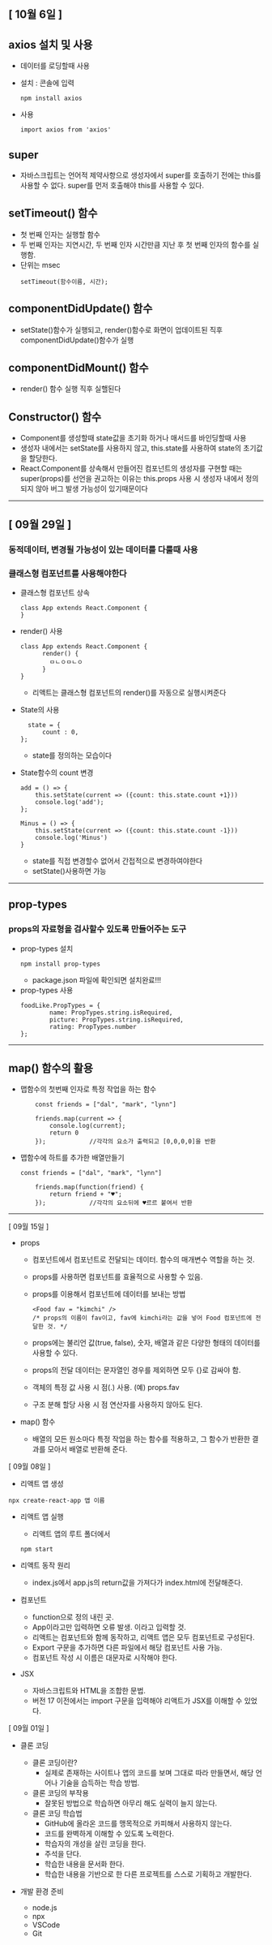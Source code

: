 
## [ 10월 6일 ]
## axios 설치 및 사용
- 데이터를 로딩할때 사용

- 설치 : 콘솔에 입력 
    ```
    npm install axios
    ```
- 사용
    ``` 
    import axios from 'axios'
    ```
## super
- 자바스크립트는 언어적 제약사항으로 생성자에서 super를 호출하기 전에는 this를 사용할 수 없다. super를 먼저 호출해야 this를 사용할 수 있다.
## setTimeout() 함수
- 첫 번째 인자는 실행할 함수
- 두 번째 인자는 지연시간, 두 번째 인자 시간만큼 지난 후 첫 번째 인자의 함수를 실행함.
- 단위는 msec
    ```
    setTimeout(함수이름, 시간);
    ```
## componentDidUpdate() 함수
- setState()함수가 실행되고, render()함수로 화면이 업데이트된 직후
componentDidUpdate()함수가 실행
## componentDidMount() 함수
- render() 함수 실행 직후 실핼된다

## Constructor() 함수
- Component를 생성할때 state값을 초기화 하거나 매서드를 바인딩할때 사용
- 생성자 내에서는 setState를 사용하지 않고, this.state를 사용하여 state의 초기값을 할당한다.
- React.Component를 상속해서 만들어진 컴포넌트의 생성자를 구현할 때는 super(props)를 선언을
권고하는 이유는 this.props 사용 시 생성자 내에서 정의되지 않아 버그 발생 가능성이 있기때문이다

-------------------------
## [ 09월 29일 ]
### 동적데이터, 변경될 가능성이 있는 데이터를 다룰때 사용
### 클래스형 컴포넌트를 사용해야한다

- 클래스형 컴포넌트 상속
    ```
    class App extends React.Component {
    }
    ```
- render() 사용
    ```
    class App extends React.Component {
          render() {
            ㅁㄴㅇㅁㄴㅇ
          }   
    }
    ```
    - 리액트는 클래스형 컴포넌트의 render()를 자동으로 실행시켜준다

- State의 사용
    ```
      state = {
          count : 0,
    };
    ```
    - state를 정의하는 모습이다
- State함수의 count 변경
    ```
    add = () => {
        this.setState(current => ({count: this.state.count +1}))
        console.log('add');
    };

    Minus = () => {
        this.setState(current => ({count: this.state.count -1}))
        console.log('Minus')
    }
    ```
    - state를 직접 변경할수 없어서 간접적으로 변경하여야한다
    - setState()사용하면 가능

<hr>

## prop-types
### props의 자료형을 검사할수 있도록 만들어주는 도구
- prop-types 설치
    ```
    npm install prop-types   
    ```
    - package.json 파일에 확인되면 설치완료!!!
- prop-types 사용
    ```
    foodLike.PropTypes = {
            name: PropTypes.string.isRequired,
            picture: PropTypes.string.isRequired,
            rating: PropTypes.number
    };
    ```
<hr>

## map() 함수의 활용

- 맵함수의 첫번째 인자로 특정 작업을 하는 함수
    ```
        const friends = ["dal", "mark", "lynn"]
        
        friends.map(current => {
            console.log(current);
            return 0
        });            //각각의 요소가 출력되고 [0,0,0,0]을 반환
    ```
- 맵함수에 하트를 추가한 배열만들기
    ```
    const friends = ["dal", "mark", "lynn"]
        
        friends.map(function(friend) {
            return friend + "♥";
        });            //각각의 요소뒤에 ♥르르 붙여서 반환 
    ```
    




<hr>
[ 09월 15일 ]


- props
    - 컴포넌트에서 컴포넌트로 전달되는 데이터. 함수의 매개변수 역할을 하는 것.
    - props를 사용하면 컴포넌트를 효율적으로 사용할 수 있음.

    - props를 이용해서 컴포넌트에 데이터를 보내는 방법
        ```
        <Food fav = "kimchi" />
        /* props의 이름이 fav이고, fav에 kimchi라는 값을 넣어 Food 컴포넌트에 전달한 것. */
        ```
    - props에는 불리언 값(true, false), 숫자, 배열과 같은 다양한 형태의 데이터를 사용할 수 있다.
    - props의 전달 데이터는 문자열인 경우를 제외하면 모두 {}로 감싸야 함.
    - 객체의 특정 값 사용 시 점(.) 사용.    (예) props.fav
    - 구조 분해 할당 사용 시 점 연산자를 사용하지 않아도 된다.

- map() 함수
    - 배열의 모든 원소마다 특정 작업을 하는 함수를 적용하고, 그 함수가 반환한 결과를 모아서 배열로 반환해 준다.


[ 09월 08일 ]

- 리액트 앱 생성
```
npx create-react-app 앱 이름
```

- 리액트 앱 실행
    - 리액트 앱의 루트 폴더에서
    ```
    npm start
    ```

- 리액트 동작 원리
    - index.js에서 app.js의 return값을 가져다가 index.html에 전달해준다.

- 컴포넌트
    - function으로 정의 내린 곳.
    - App이라고만 입력하면 오류 발생. <App />이라고 입력할 것.
    - 리액트는 컴포넌트와 함께 동작하고, 리액트 앱은 모두 컴포넌트로 구성된다.
    - Export 구문을 추가하면 다른 파일에서 해당 컴포넌트 사용 가능.
    - 컴포넌트 작성 시 이름은 대문자로 시작해야 한다.

- JSX
    - 자바스크립트와 HTML을 조합한 문법.
    - 버전 17 이전에서는 import 구문을 입력해야 리액트가 JSX를 이해할 수 있었다.

[ 09월 01일 ]
- 클론 코딩
    - 클론 코딩이란?
        - 실제로 존재하는 사이트나 앱의 코드를 보며 그대로 따라 만들면서, 해당 언어나 기술을 습득하는 학습 방법.
    - 클론 코딩의 부작용
        - 잘못된 방법으로 학습하면 아무리 해도 실력이 늘지 않는다.
    - 클론 코딩 학습법
        - GitHub에 올라온 코드를 맹목적으로 카피해서 사용하지 않는다.
        - 코드를 완벽하게 이해할 수 있도록 노력한다.
        - 학습자의 개성을 살린 코딩을 한다.
        - 주석을 단다.
        - 학습한 내용을 문서화 한다.
        - 학습한 내용을 기반으로 한 다른 프로젝트를 스스로 기획하고 개발한다.

- 개발 환경 준비
    - node.js
    - npx
    - VSCode
    - Git